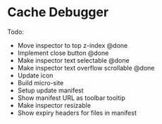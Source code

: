 Cache Debugger
==============

Todo:
- Move inspector to top z-index @done
- Implement close button @done
- Make inspector text selectable @done
- Make inspector text overflow scrollable @done
- Update icon
- Build micro-site
- Setup update manifest
- Show manifest URL as toolbar tooltip
- Make inspector resizable
- Show expiry headers for files in manifest
